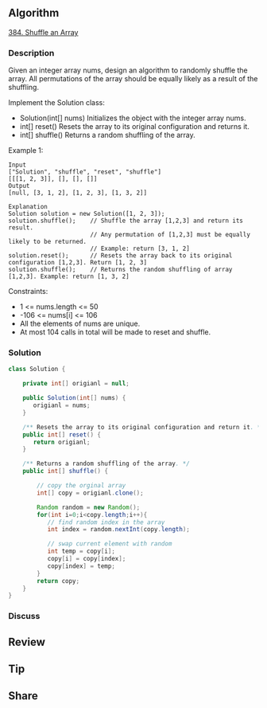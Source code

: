 ## Algorithm

[384. Shuffle an Array](https://leetcode.com/problems/shuffle-an-array/description/)

### Description

Given an integer array nums, design an algorithm to randomly shuffle the array. All permutations of the array should be equally likely as a result of the shuffling.

Implement the Solution class:

- Solution(int[] nums) Initializes the object with the integer array nums.
- int[] reset() Resets the array to its original configuration and returns it.
- int[] shuffle() Returns a random shuffling of the array.


Example 1:

```
Input
["Solution", "shuffle", "reset", "shuffle"]
[[[1, 2, 3]], [], [], []]
Output
[null, [3, 1, 2], [1, 2, 3], [1, 3, 2]]

Explanation
Solution solution = new Solution([1, 2, 3]);
solution.shuffle();    // Shuffle the array [1,2,3] and return its result.
                       // Any permutation of [1,2,3] must be equally likely to be returned.
                       // Example: return [3, 1, 2]
solution.reset();      // Resets the array back to its original configuration [1,2,3]. Return [1, 2, 3]
solution.shuffle();    // Returns the random shuffling of array [1,2,3]. Example: return [1, 3, 2]
```


Constraints:

- 1 <= nums.length <= 50
- -106 <= nums[i] <= 106
- All the elements of nums are unique.
- At most 104 calls in total will be made to reset and shuffle.

### Solution

```java
class Solution {

    private int[] origianl = null;

    public Solution(int[] nums) {
       origianl = nums;
    }

    /** Resets the array to its original configuration and return it. */
    public int[] reset() {
       return origianl;
    }

    /** Returns a random shuffling of the array. */
    public int[] shuffle() {

        // copy the orginal array
        int[] copy = origianl.clone();

        Random random = new Random();
        for(int i=0;i<copy.length;i++){
           // find random index in the array
           int index = random.nextInt(copy.length);

           // swap current element with random
           int temp = copy[i];
           copy[i] = copy[index];
           copy[index] = temp;
        }
        return copy;
    }
}
```

### Discuss

## Review


## Tip


## Share
